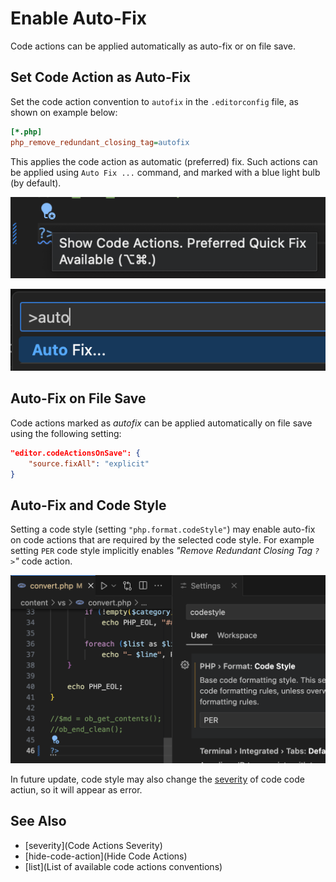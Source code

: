 # Enable Auto-Fix

Code actions can be applied automatically as auto-fix or on file save.

## Set Code Action as Auto-Fix

Set the code action convention to `autofix` in the `.editorconfig` file, as shown on example below:

```ini
[*.php]
php_remove_redundant_closing_tag=autofix
```

This applies the code action as automatic (preferred) fix. Such actions can be applied using `Auto Fix ...` command, and marked with a blue light bulb (by default).

![auto fix bulb](../imgs/autofix-bulb.png)

![auto fix command](../imgs/autofix-command.png)

## Auto-Fix on File Save

Code actions marked as _autofix_ can be applied automatically on file save using the following setting:

```json
"editor.codeActionsOnSave": {
    "source.fixAll": "explicit" 
}
```

## Auto-Fix and Code Style

Setting a code style (setting `"php.format.codeStyle"`) may enable auto-fix on code actions that are required by the selected code style. For example setting `PER` code style implicitly enables _"Remove Redundant Closing Tag `?>`"_ code action.

![Code style PER enables autofix](../imgs/codestyle-autofix-codeaction.png)

In future update, code style may also change the [severity](severity) of code code actiun, so it will appear as error.

## See Also

- [severity](Code Actions Severity)
- [hide-code-action](Hide Code Actions)
- [list](List of available code actions conventions)
